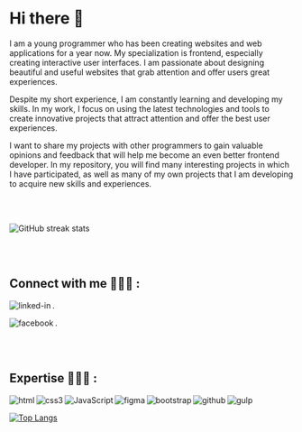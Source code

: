# Hi there 👋

I am a young programmer who has been creating websites and web applications for a year now. My specialization is frontend, especially creating interactive user interfaces. I am passionate about designing beautiful and useful websites that grab attention and offer users great experiences.

Despite my short experience, I am constantly learning and developing my skills. In my work, I focus on using the latest technologies and tools to create innovative projects that attract attention and offer the best user experiences.

I want to share my projects with other programmers to gain valuable opinions and feedback that will help me become an even better frontend developer. In my repository, you will find many interesting projects in which I have participated, as well as many of my own projects that I am developing to acquire new skills and experiences.

<br><br>

![GitHub streak stats](https://streak-stats.demolab.com/?user=k4mlas)

<br><br>

## Connect with me 👨🏻‍💻 :



. [<img align="left" alt="linked-in" src="https://img.shields.io/badge/linkedin-%230077B5.svg?&style=for-the-badge&logo=linkedin&logoColor=white"/>](https://www.linkedin.com/in/kamil-łaskarzewski-021b64253/)


. [<img align="left" alt="facebook" src="https://img.shields.io/badge/facebook-%231877F2.svg?&style=for-the-badge&logo=facebook&logoColor=white"/>](https://www.facebook.com/profile.php?id=100003015224951)


<br>
<br>

## Expertise 👨🏻‍🏫 :

<img align="left" padding="1px" alt="html" src="https://img.shields.io/badge/html5%20-%2320232a.svg?&style=for-the-badge&logo=html5&logoColor=%2361DAFB" /><img align="left" alt="css3" src="https://img.shields.io/badge/css3%20-%2343853D.svg?&style=for-the-badge&logo=css3&logoColor=white" /><img align="left" alt="JavaScript" src="https://img.shields.io/badge/Java Script-%23232F3E?logo=JavaScript&logoColor=white&style=for-the-badge" /><img align="left" alt="figma" src="https://img.shields.io/badge/Figma-%23316192.svg?&style=for-the-badge&logo=figma&logoColor=white" /><img align="left" alt="bootstrap" src="https://img.shields.io/badge/bootstrap-3DDC84?logo=bootstrap&logoColor=white&style=for-the-badge"/><img align="left" alt="github" src="https://img.shields.io/badge/GitHub%20-%236DB33F.svg?&style=for-the-badge&logo=GitHub&logoColor=white"/>
<img align="left" alt="gulp" src="https://img.shields.io/badge/gulp%20-%2361DAFB.svg?&style=for-the-badge&logo=gulp&logoColor=white"/>

<br>

[![Top Langs](https://github-readme-stats.vercel.app/api/top-langs/?username=k4mlas)](https://github.com/anuraghazra/github-readme-stats)





<!--
**k4mlas/k4mlas** is a ✨ _special_ ✨ repository because its `README.md` (this file) appears on your GitHub profile.

Here are some ideas to get you started:

- 🔭 I’m currently working on ...
- 🌱 I’m currently learning ...
- 👯 I’m looking to collaborate on ...
- 🤔 I’m looking for help with ...
- 💬 Ask me about ...
- 📫 How to reach me: ...
- 😄 Pronouns: ...
- ⚡ Fun fact: ...
-->
